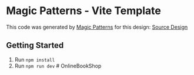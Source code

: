 # Magic Patterns - Vite Template

This code was generated by [Magic Patterns](https://magicpatterns.com) for this design: [Source Design](https://www.magicpatterns.com/c/wsgxae79zcsmxrtrhjfoug)

## Getting Started

1. Run `npm install`
2. Run `npm run dev`
#   O n l i n e B o o k S h o p  
 